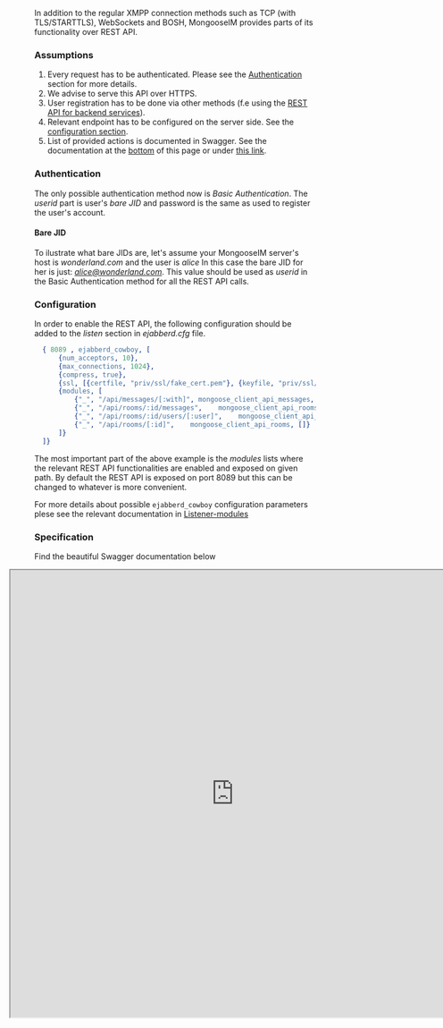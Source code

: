 In addition to the regular XMPP connection methods such as TCP (with TLS/STARTTLS),
WebSockets and BOSH, MongooseIM provides parts of its functionality over REST API.

### Assumptions

1. Every request has to be authenticated.
Please see the [Authentication](#authentication) section for more details.
1. We advise to serve this API over HTTPS.
1. User registration has to be done via other methods (f.e using the
[REST API for backend services](http-api/http-administration-api-documentation.md)).
1. Relevant endpoint has to be configured on the server side.
See the [configuration section](#configuration).
1. List of provided actions is documented in Swagger.
See the documentation at the [bottom](#specification) of this page or under
[this link](http://mongooseim.readthedocs.io/en/latest/swagger/index.html?client=true).

### Authentication

The only possible authentication method now is *Basic Authentication*.
The *userid* part is user's *bare JID* and password is the same as used to
register the user's account.

#### Bare JID

To ilustrate what bare JIDs are, let's assume your MongooseIM server's host is
*wonderland.com* and the user is *alice*
In this case the bare JID for her is just: *alice@wonderland.com*.
This value should be used as *userid* in the Basic Authentication method for all the REST API calls.

### Configuration

In order to enable the REST API, the following configuration should be added to the
*listen* section in *ejabberd.cfg* file.

```erlang
  { 8089 , ejabberd_cowboy, [
      {num_acceptors, 10},
      {max_connections, 1024},
      {compress, true},
      {ssl, [{certfile, "priv/ssl/fake_cert.pem"}, {keyfile, "priv/ssl/fake_key.pem"}, {password, ""}]},
      {modules, [
          {"_", "/api/messages/[:with]", mongoose_client_api_messages, []},
          {"_", "/api/rooms/:id/messages",    mongoose_client_api_rooms_messages, []},
          {"_", "/api/rooms/:id/users/[:user]",    mongoose_client_api_rooms_users, []},
          {"_", "/api/rooms/[:id]",    mongoose_client_api_rooms, []}
      ]}
  ]}
```

The most important part of the above example is the *modules* lists where the relevant
REST API functionalities are enabled and exposed on given path.
By default the REST API is exposed on port 8089 but this can be changed to whatever is more convenient.

For more details about possible `ejabberd_cowboy` configuration parameters plese
see the relevant documentation in [Listener-modules](../advanced-configuration/Listener-modules/#http-based-services-bosh-websocket-rest-ejabberd_cowboy)

### Specification

Find the beautiful Swagger documentation below

<iframe src="http://mongooseim.readthedocs.io/en/latest/swagger/index.html?client=true"
height="800" width="800" style="margin-left: -45px;" id="swagger-ui-iframe"></iframe>

<script>

$(document).ready(function() {
  if (window.location.host.match("readthedocs")){
    path = window.location.pathname.match("(.*)/REST-API/")[1]
    url = window.location.protocol + "//" + window.location.hostname
    finalURL = url + path + "/swagger/index.html?client=true"
    $('a[href$="swagger/index.html?client=true"]').attr('href', finalURL)
    $('#swagger-ui-iframe').attr('src', finalURL)
  }


})

</script>



